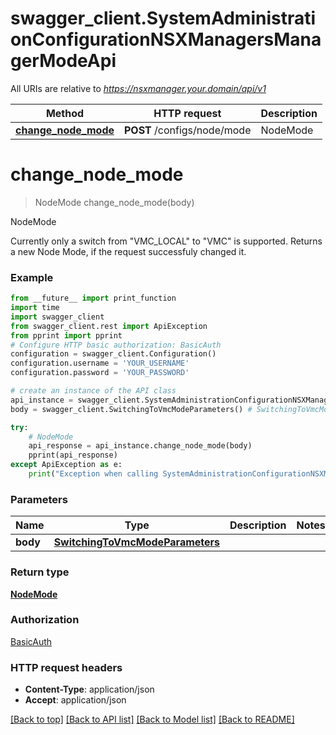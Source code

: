 # swagger_client.SystemAdministrationConfigurationNSXManagersManagerModeApi

All URIs are relative to *https://nsxmanager.your.domain/api/v1*

Method | HTTP request | Description
------------- | ------------- | -------------
[**change_node_mode**](SystemAdministrationConfigurationNSXManagersManagerModeApi.md#change_node_mode) | **POST** /configs/node/mode | NodeMode

# **change_node_mode**
> NodeMode change_node_mode(body)

NodeMode

Currently only a switch from \"VMC_LOCAL\" to \"VMC\" is supported. Returns a new Node Mode, if the request successfuly changed it. 

### Example
```python
from __future__ import print_function
import time
import swagger_client
from swagger_client.rest import ApiException
from pprint import pprint
# Configure HTTP basic authorization: BasicAuth
configuration = swagger_client.Configuration()
configuration.username = 'YOUR_USERNAME'
configuration.password = 'YOUR_PASSWORD'

# create an instance of the API class
api_instance = swagger_client.SystemAdministrationConfigurationNSXManagersManagerModeApi(swagger_client.ApiClient(configuration))
body = swagger_client.SwitchingToVmcModeParameters() # SwitchingToVmcModeParameters | 

try:
    # NodeMode
    api_response = api_instance.change_node_mode(body)
    pprint(api_response)
except ApiException as e:
    print("Exception when calling SystemAdministrationConfigurationNSXManagersManagerModeApi->change_node_mode: %s\n" % e)
```

### Parameters

Name | Type | Description  | Notes
------------- | ------------- | ------------- | -------------
 **body** | [**SwitchingToVmcModeParameters**](SwitchingToVmcModeParameters.md)|  | 

### Return type

[**NodeMode**](NodeMode.md)

### Authorization

[BasicAuth](../README.md#BasicAuth)

### HTTP request headers

 - **Content-Type**: application/json
 - **Accept**: application/json

[[Back to top]](#) [[Back to API list]](../README.md#documentation-for-api-endpoints) [[Back to Model list]](../README.md#documentation-for-models) [[Back to README]](../README.md)

